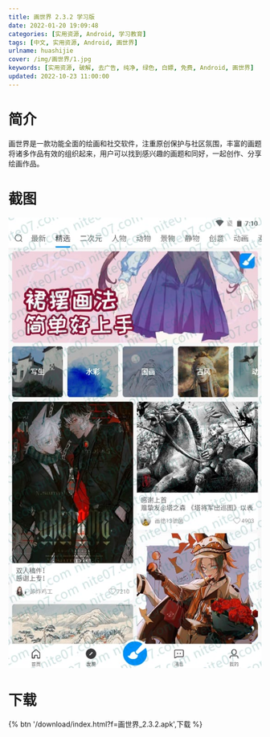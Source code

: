 ```yaml
---
title: 画世界 2.3.2 学习版
date: 2022-01-20 19:09:48
categories: [实用资源, Android, 学习教育]
tags: [中文, 实用资源, Android, 画世界]
urlname: huashijie
cover: /img/画世界/1.jpg
keywords: [实用资源, 破解, 去广告, 纯净, 绿色, 白嫖, 免费, Android, 画世界]
updated: 2022-10-23 11:00:00
---
```


# 简介

画世界是一款功能全面的绘画和社交软件，注重原创保护与社区氛围，丰富的画题将诸多作品有效的组织起来，用户可以找到感兴趣的画题和同好，一起创作、分享绘画作品。

# 截图

![](/img/画世界/2.jpg)

# 下载

{% btn '/download/index.html?f=画世界_2.3.2.apk',下载 %}
